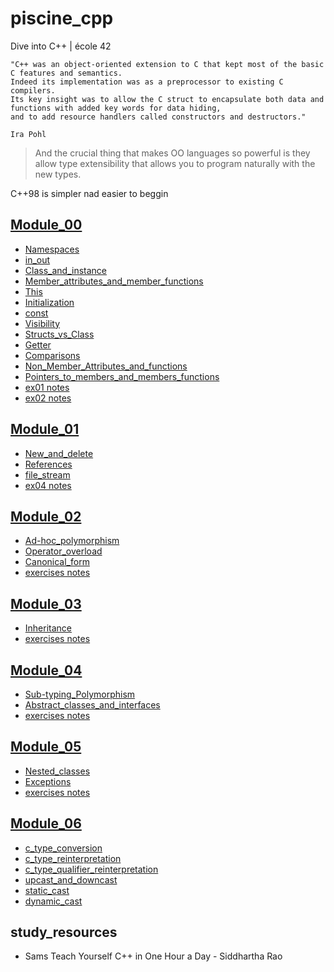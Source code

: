 # piscine_cpp
Dive into C++ | école 42



```
"C++ was an object-oriented extension to C that kept most of the basic C features and semantics.
Indeed its implementation was as a preprocessor to existing C compilers.
Its key insight was to allow the C struct to encapsulate both data and
functions with added key words for data hiding,
and to add resource handlers called constructors and destructors."

Ira Pohl
```



> And the crucial thing that makes OO languages so powerful is they allow type extensibility that allows you to program naturally with the new types.




C++98 is simpler nad easier to beggin



## [Module_00](https://github.com/paulahemsi/piscine_cpp/blob/main/module_00)

* [Namespaces](https://github.com/paulahemsi/piscine_cpp/blob/main/module_00/README.md#Namespaces)
* [in_out](https://github.com/paulahemsi/piscine_cpp/blob/main/module_00/README.md#in_out)
* [Class_and_instance](https://github.com/paulahemsi/piscine_cpp/blob/main/module_00/README.md#Class_and_instance)
* [Member_attributes_and_member_functions](https://github.com/paulahemsi/piscine_cpp/blob/main/module_00/README.md#Member_attributes_and_member_functions)
* [This](https://github.com/paulahemsi/piscine_cpp/blob/main/module_00/README.md#This)
* [Initialization](https://github.com/paulahemsi/piscine_cpp/blob/main/module_00/README.md#Initialization)
* [const](https://github.com/paulahemsi/piscine_cpp/blob/main/module_00/README.md#const)
* [Visibility](https://github.com/paulahemsi/piscine_cpp/blob/main/module_00/README.md#Visibility)
* [Structs_vs_Class](https://github.com/paulahemsi/piscine_cpp/blob/main/module_00/README.md#Structs_vs_Class)
* [Getter](https://github.com/paulahemsi/piscine_cpp/blob/main/module_00/README.md#Getter)
* [Comparisons](https://github.com/paulahemsi/piscine_cpp/blob/main/module_00/README.md#Comparisons)
* [Non_Member_Attributes_and_functions](https://github.com/paulahemsi/piscine_cpp/blob/main/module_00/README.md#Non_Member_Attributes_and_functions)
* [Pointers_to_members_and_members_functions](https://github.com/paulahemsi/piscine_cpp/blob/main/module_00/README.md#Pointers_to_members_and_members_functions)
* [ex01 notes](https://github.com/paulahemsi/piscine_cpp/blob/main/module_00/README.md#ex01)
* [ex02 notes](https://github.com/paulahemsi/piscine_cpp/blob/main/module_00/README.md#ex02)

## [Module_01](https://github.com/paulahemsi/piscine_cpp/blob/main/module_01)

* [New_and_delete](https://github.com/paulahemsi/piscine_cpp/blob/main/module_01/README.md#New_and_delete)
* [References](https://github.com/paulahemsi/piscine_cpp/blob/main/module_01/README.md#References)
* [file_stream](https://github.com/paulahemsi/piscine_cpp/blob/main/module_01/README.md#file_stream)
* [ex04 notes](https://github.com/paulahemsi/piscine_cpp/blob/main/module_01/README.md#ex04)

## [Module_02](https://github.com/paulahemsi/piscine_cpp/blob/main/module_02)

* [Ad-hoc_polymorphism](https://github.com/paulahemsi/piscine_cpp/blob/main/module_02/README.md#Ad-hoc_polymorphism)
* [Operator_overload](https://github.com/paulahemsi/piscine_cpp/blob/main/module_02/README.md#Operator_overload)
* [Canonical_form](https://github.com/paulahemsi/piscine_cpp/blob/main/module_02/README.md#Canonical_form)
* [exercises notes](https://github.com/paulahemsi/piscine_cpp/blob/main/module_02/README.md#notes)

## [Module_03](https://github.com/paulahemsi/piscine_cpp/blob/main/module_03)

* [Inheritance](https://github.com/paulahemsi/piscine_cpp/blob/main/module_03/README.md#Inheritance)
* [exercises notes](https://github.com/paulahemsi/piscine_cpp/blob/main/module_03/README.md#notes)

## [Module_04](https://github.com/paulahemsi/piscine_cpp/blob/main/module_04)

* [Sub-typing_Polymorphism](https://github.com/paulahemsi/piscine_cpp/blob/main/module_04/README.md#Sub-typing_Polymorphism)
* [Abstract_classes_and_interfaces](https://github.com/paulahemsi/piscine_cpp/blob/main/module_04/README.md#Sub-typing_Polymorphism#abstract_classes_and_interfaces)
* [exercises notes](https://github.com/paulahemsi/piscine_cpp/blob/main/module_04/README.md#notes)

## [Module_05](https://github.com/paulahemsi/piscine_cpp/blob/main/module_05)

* [Nested_classes](https://github.com/paulahemsi/piscine_cpp/blob/main/module_05#Nested_classes)
* [Exceptions](https://github.com/paulahemsi/piscine_cpp/blob/main/module_05#Exceptions)
* [exercises notes](https://github.com/paulahemsi/piscine_cpp/blob/main/module_05#notes)

## [Module_06](https://github.com/paulahemsi/piscine_cpp/blob/main/module_06)

* [c_type_conversion](https://github.com/paulahemsi/piscine_cpp/blob/main/module_06#c_type_conversion)
* [c_type_reinterpretation](https://github.com/paulahemsi/piscine_cpp/blob/main/module_06#c_type_reinterpretation)
* [c_type_qualifier_reinterpretation](https://github.com/paulahemsi/piscine_cpp/blob/main/module_06#c_type_qualifier_reinterpretation)
* [upcast_and_downcast](https://github.com/paulahemsi/piscine_cpp/blob/main/module_06#upcast_and_downcast)
* [static_cast](https://github.com/paulahemsi/piscine_cpp/blob/main/module_06#static_cast)
* [dynamic_cast](https://github.com/paulahemsi/piscine_cpp/blob/main/module_06#dynamic_cast)


## study_resources

* Sams Teach Yourself C++ in One Hour a Day - Siddhartha Rao
